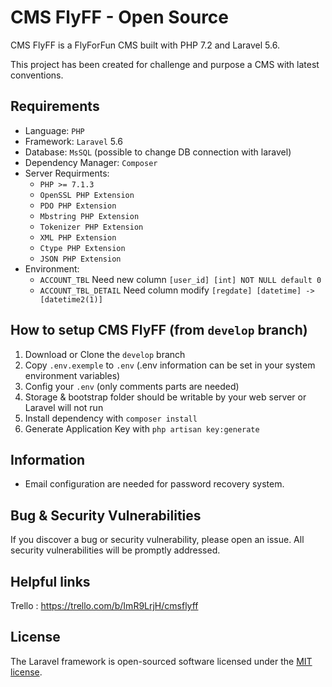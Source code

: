 # CMS FlyFF - Open Source
CMS FlyFF is a FlyForFun CMS built with PHP 7.2 and Laravel 5.6.

This project has been created for challenge and purpose a CMS with latest conventions.

## Requirements
- Language: `PHP`
- Framework: `Laravel` 5.6
- Database: `MsSQL` (possible to change DB connection with laravel)
- Dependency Manager:  `Composer`
- Server Requirments:
    - `PHP >= 7.1.3`
    - `OpenSSL PHP Extension`
    - `PDO PHP Extension`
    - `Mbstring PHP Extension`
    - `Tokenizer PHP Extension`
    - `XML PHP Extension`
    - `Ctype PHP Extension`
    - `JSON PHP Extension`
- Environment:
    - `ACCOUNT_TBL` Need new column `[user_id] [int] NOT NULL default 0`
    - `ACCOUNT_TBL_DETAIL` Need column modify `[regdate] [datetime] -> [datetime2(1)]`

## How to setup CMS FlyFF (from `develop` branch)
1. Download or Clone the `develop` branch
2. Copy `.env.exemple` to `.env` (.env information can be set in your system environment variables)
3. Config your `.env` (only comments parts are needed)
4. Storage & bootstrap folder should be writable by your web server or Laravel will not run
5. Install dependency with `composer install`
6. Generate Application Key with `php artisan key:generate`

## Information
- Email configuration are needed for password recovery system.

## Bug & Security Vulnerabilities
If you discover a bug or security vulnerability, please open an issue. All security vulnerabilities will be promptly addressed.

## Helpful links
Trello : https://trello.com/b/ImR9LrjH/cmsflyff

## License
The Laravel framework is open-sourced software licensed under the [MIT license](https://opensource.org/licenses/MIT).